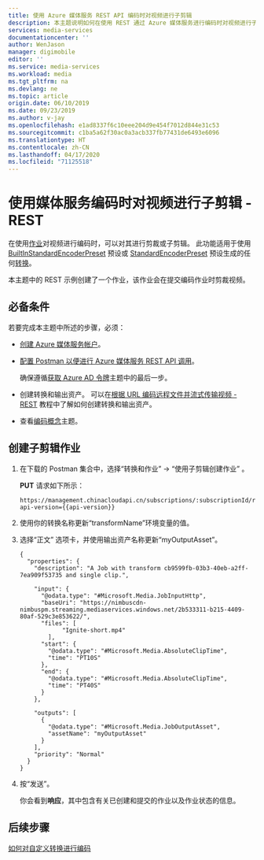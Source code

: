 ```yaml
---
title: 使用 Azure 媒体服务 REST API 编码时对视频进行子剪辑
description: 本主题说明如何在使用 REST 通过 Azure 媒体服务进行编码时对视频进行子剪辑
services: media-services
documentationcenter: ''
author: WenJason
manager: digimobile
editor: ''
ms.service: media-services
ms.workload: media
ms.tgt_pltfrm: na
ms.devlang: ne
ms.topic: article
origin.date: 06/10/2019
ms.date: 09/23/2019
ms.author: v-jay
ms.openlocfilehash: e1ad8337f6c10eee204d9e454f7012d844e31c53
ms.sourcegitcommit: c1ba5a62f30ac0a3acb337fb77431de6493e6096
ms.translationtype: HT
ms.contentlocale: zh-CN
ms.lasthandoff: 04/17/2020
ms.locfileid: "71125518"
---
```

# <a name="subclip-a-video-when-encoding-with-media-services---rest"></a>使用媒体服务编码时对视频进行子剪辑 - REST

在使用[作业](https://docs.microsoft.com/rest/api/media/jobs)对视频进行编码时，可以对其进行剪裁或子剪辑。 此功能适用于使用 [BuiltInStandardEncoderPreset](https://docs.microsoft.com/rest/api/media/transforms) 预设或 [StandardEncoderPreset](https://docs.microsoft.com/rest/api/media/transforms/createorupdate#builtinstandardencoderpreset) 预设生成的任何[转换](https://docs.microsoft.com/rest/api/media/transforms/createorupdate#standardencoderpreset)。 

本主题中的 REST 示例创建了一个作业，该作业会在提交编码作业时剪裁视频。 

## <a name="prerequisites"></a>必备条件

若要完成本主题中所述的步骤，必须：

- [创建 Azure 媒体服务帐户](create-account-cli-how-to.md)。
- [配置 Postman 以便进行 Azure 媒体服务 REST API 调用](media-rest-apis-with-postman.md)。
    
    确保遵循[获取 Azure AD 令牌](media-rest-apis-with-postman.md#get-azure-ad-token)主题中的最后一步。 
- 创建转换和输出资产。 可以在[根据 URL 编码远程文件并流式传输视频 - REST](stream-files-tutorial-with-rest.md) 教程中了解如何创建转换和输出资产。
- 查看[编码概念](encoding-concept.md)主题。

## <a name="create-a-subclipping-job"></a>创建子剪辑作业

1. 在下载的 Postman 集合中，选择“转换和作业”   -> “使用子剪辑创建作业”  。
    
    **PUT** 请求如下所示：
    
    ```
    https://management.chinacloudapi.cn/subscriptions/:subscriptionId/resourceGroups/:resourceGroupName/providers/Microsoft.Media/mediaServices/:accountName/transforms/:transformName/jobs/:jobName?api-version={{api-version}}
    ```
1. 使用你的转换名称更新“transformName”环境变量的值。 
1. 选择“正文”  选项卡，并使用输出资产名称更新“myOutputAsset”。

    ```
    {
      "properties": {
        "description": "A Job with transform cb9599fb-03b3-40eb-a2ff-7ea909f53735 and single clip.",
       
        "input": {
          "@odata.type": "#Microsoft.Media.JobInputHttp",
          "baseUri": "https://nimbuscdn-nimbuspm.streaming.mediaservices.windows.net/2b533311-b215-4409-80af-529c3e853622/",
          "files": [
                "Ignite-short.mp4"
            ],
          "start": {
            "@odata.type": "#Microsoft.Media.AbsoluteClipTime",
            "time": "PT10S"
          },
          "end": {
            "@odata.type": "#Microsoft.Media.AbsoluteClipTime",
            "time": "PT40S"
          }
        },
      
        "outputs": [
          {
            "@odata.type": "#Microsoft.Media.JobOutputAsset",
            "assetName": "myOutputAsset"
          }
        ],
        "priority": "Normal"
      }
    }
    ```
1. 按“发送”。 

    你会看到**响应**，其中包含有关已创建和提交的作业以及作业状态的信息。 

## <a name="next-steps"></a>后续步骤

[如何对自定义转换进行编码](custom-preset-rest-howto.md) 
